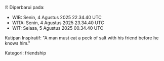 ⏰ Diperbarui pada:
- WIB: Senin, 4 Agustus 2025 22.34.40 UTC
- WITA: Senin, 4 Agustus 2025 23.34.40 UTC
- WIT: Selasa, 5 Agustus 2025 00.34.40 UTC

Kutipan Inspiratif:
"A man must eat a peck of salt with his friend before he knows him."


Kategori: friendship

